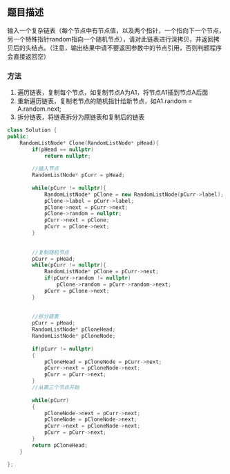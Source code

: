 ## 题目描述
输入一个复杂链表（每个节点中有节点值，以及两个指针，一个指向下一个节点，另一个特殊指针random指向一个随机节点），请对此链表进行深拷贝，并返回拷贝后的头结点。（注意，输出结果中请不要返回参数中的节点引用，否则判题程序会直接返回空）

### 方法
1. 遍历链表，复制每个节点，如复制节点A为A1，将节点A1插到节点A后面
2. 重新遍历链表，复制老节点的随机指针给新节点，如A1.random = A.random.next;
3. 拆分链表，将链表拆分为原链表和复制后的链表

```c++
class Solution {
public:
    RandomListNode* Clone(RandomListNode* pHead){
        if(pHead == nullptr)
            return nullptr;
        
        //插入节点
        RandomListNode* pCurr = pHead;
        
        while(pCurr != nullptr){
            RandomListNode* pClone = new RandomListNode(pCurr->label);
            pClone->label = pCurr->label;
            pClone->next = pCurr->next;
            pClone->random = nullptr;
            pCurr->next = pClone;
            pCurr = pClone->next;
        }
        
        
        //复制随机节点
        pCurr = pHead;
        while(pCurr != nullptr){
            RandomListNode* pClone = pCurr->next;
            if(pCurr->random != nullptr)
                pClone->random = pCurr->random->next;
            pCurr = pClone->next;
        }
        
        
        //拆分链表
        pCurr = pHead;
        RandomListNode* pCloneHead;
        RandomListNode* pCloneNode;
        
        if(pCurr != nullptr)
        {
            pCloneHead = pCloneNode = pCurr->next;
            pCurr->next = pCloneNode->next;
            pCurr = pCurr->next;
        }
        //从第三个节点开始
        
        while(pCurr)
        {
            pCloneNode->next = pCurr->next;
            pCloneNode = pCloneNode->next;
            pCurr->next = pCloneNode->next;
            pCurr = pCurr->next;
        }
        return pCloneHead;  
    }

};
```

